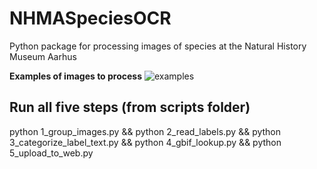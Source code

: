 # NHMASpeciesOCR
Python package for processing images of species at the Natural History Museum Aarhus 

**Examples of images to process**
![examples](./docs/image_examples.png)

## Run all five steps (from scripts folder)
python 1_group_images.py && python 2_read_labels.py && python 3_categorize_label_text.py && python 4_gbif_lookup.py && python 5_upload_to_web.py